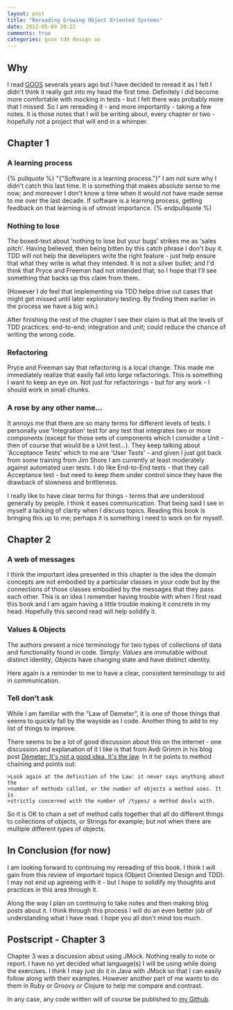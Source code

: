 ```yaml
---
layout: post
title: "Rereading Growing Object Oriented Systems"
date: 2012-05-09 20:22
comments: true
categories: goos tdd design oo
---
```


## Why

I read [GOOS][] severals years ago but I have decided to reread it as I felt I
didn't think it really got into my head the first time. Definitely I did
become more comfortable with mocking in tests - but I felt there was probably
more that I missed. So I am rereading it - and more importantly - taking a few
notes. It is those notes that I will be writing about, every chapter or two -
hopefully not a project that will end in a whimper.

## Chapter 1

### A learning process

{% pullquote %}
"{"Software is a learning process."}" I am not sure why I didn't catch this
last time. It is something that makes absolute sense to me now; and moreover I
don't know a time when it would *not* have made sense to me over the last
decade. If software is a learning process, getting feedback on that learning
is of utmost importance.
{% endpullquote %}

### Nothing to lose

The boxed-text about 'nothing to lose but your bugs' strikes me as 'sales
pitch'. Having believed, then being bitten by this catch phrase I don't buy
it. TDD will not help the developers write the right feature - just help
ensure that what they write is what they intended. It is not a silver bullet;
and I'd think that Pryce and Freeman had not intended that; so I hope that
I'll see something that backs up this claim from them.

(However I *do* feel that implementing via TDD helps drive out cases that
might get missed until later exploratory testing. By finding them earlier in
the process we have a big win.)

After finishing the rest of the chapter I see their claim is that all the
levels of TDD practices: end-to-end; integration and unit; could reduce the
chance of writing the wrong code.

### Refactoring

Pryce and Freeman say that refactoring is a local change. This made me
immediately realize that easily fall into *large* refactorings. This is
something I want to keep an eye on. Not just for refactorings - but for any
work - I should work in small chunks.

### A rose by any other name...

It annoys me that there are so many terms for different levels of tests. I
personally use 'Integration' test for any test that integrates two or more
components (except for those sets of components which I consider a Unit - then
of course that would be a Unit test...). They keep talking about 'Acceptance
Tests' which to me are 'User Tests' - and given I just got back from some
training from Jim Shore I am currently at least moderately against automated
user tests. I do like End-to-End tests - that they call Acceptance test - but
need to keep them under control since they have the drawback of slowness and
brittleness.

I really like to have clear terms for things - terms that are understood
generally by people. I think it eases communication. That being said I see in
myself a lacking of clarity when I discuss topics. Reading this book is
bringing this up to me; perhaps it is something I need to work on for myself.

## Chapter 2

### A web of messages

I think the important idea presented in this chapter is the idea the domain
concepts are not embodied by a particular classes in your code but by the
connections of those classes embodied by the messages that they pass each
other. This is an idea I remember having trouble with when I first read this
book and I am again having a little trouble making it concrete in my head.
Hopefully this second read will help solidify it.

### Values & Objects

The authors present a nice terminology for two types of collections of data
and functionality found in code. Simply: *Values* are immutable without
distinct identity; *Objects* have changing state and have distinct identity.

Here again is a reminder to me to have a clear, consistent terminology to aid
in communication.

### Tell don't ask

While I am familiar with the "Law of Demeter", it is one of those things that
seems to quickly fall by the wayside as I code. Another thing to add to my
list of things to improve.

There seems to be a lot of good discussion about this on the internet - one
discussion and explanation of it I like is that from Avdi Grimm in his
blog post [Demeter: It's not a good idea. It's the law][lawofdemeter]. In it
he points to method chaining and points out:

    >Look again at the definition of the Law: it never says anything about the
    >number of methods called, or the number of objects a method uses. It is
    >strictly concerned with the number of /types/ a method deals with.

So it is OK to chain a set of method calls together that all do different
things to collections of objects, or Strings for example; but not when there
are multiple different *types* of objects.

## In Conclusion (for now)

I am looking forward to continuing my rereading of this book. I think I will
gain from this review of important topics (Object Oriented Design and TDD). I
may not end up agreeing with it - but I hope to solidify my thoughts and
practices in this area through it.

Along the way I plan on continuing to take notes and then making blog posts
about it. I think through this process I will do an even better job of
understanding what I have read. I hope you all don't mind too much.


## Postscript - Chapter 3

Chapter 3 was a discussion about using JMock. Nothing really to note or
report.  I have no yet decided what language(s) I will be using while doing
the exercises.  I think I may just do it in Java with JMock so that I can
easily follow along with their examples. However another part of me wants to
do them in Ruby or Groovy or Clojure to help me compare and contrast.

In any case, any code written will of course be published to [my
Github][github].

[GOOS]: http://www.growing-object-oriented-software.com/
[lawofdemeter]: http://devblog.avdi.org/2011/07/05/demeter-its-not-just-a-good-idea-its-the-law/
[github]: https://github.com/verdammelt
